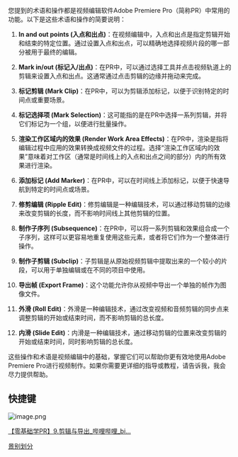 您提到的术语和操作都是视频编辑软件Adobe Premiere Pro（简称PR）中常用的功能。以下是这些术语和操作的简要说明：

1. **In and out points (入点和出点)**：在视频编辑中，入点和出点是指定剪辑开始和结束的特定位置。通过设置入点和出点，可以精确地选择视频片段的哪一部分被用于最终的编辑。

2. **Mark in/out (标记入/出点)**：在PR中，可以通过选择工具并点击视频轨道上的剪辑来设置入点和出点。这通常通过点击剪辑的边缘并拖动来完成。

3. **标记剪辑 (Mark Clip)**：在PR中，可以为剪辑添加标记，以便于识别特定的时间点或重要场景。

4. **标记选择项 (Mark Selection)**：这可能指的是在PR中选择一系列剪辑，并将它们标记为一个组，以便进行批量操作。

5. **渲染工作区域内的效果 (Render Work Area Effects)**：在PR中，渲染是指将编辑过程中应用的效果转换成视频文件的过程。选择“渲染工作区域内的效果”意味着对工作区（通常是时间线上的入点和出点之间的部分）内的所有效果进行渲染。

6. **添加标记 (Add Marker)**：在PR中，可以在时间线上添加标记，以便于快速导航到特定的时间点或场景。

7. **修剪编辑 (Ripple Edit)**：修剪编辑是一种编辑技术，可以通过移动剪辑的边缘来改变剪辑的长度，而不影响时间线上其他剪辑的位置。

8. **制作子序列 (Subsequence)**：在PR中，可以将一系列剪辑和效果组合成一个子序列，这样可以更容易地重复使用这些元素，或者将它们作为一个整体进行操作。

9. **制作子剪辑 (Subclip)**：子剪辑是从原始视频剪辑中提取出来的一个较小的片段，可以用于单独编辑或在不同的项目中使用。

10. **导出帧 (Export Frame)**：这个功能允许你从视频中导出一个单独的帧作为图像文件。

11. **外滑 (Roll Edit)**：外滑是一种编辑技术，通过改变视频和音频剪辑的同步点来调整剪辑的开始或结束时间，而不影响剪辑的总长度。

13. **内滑 (Slide Edit)**：内滑是一种编辑技术，通过移动剪辑的位置来改变剪辑的开始或结束时间，同时影响剪辑的总长度。

这些操作和术语是视频编辑中的基础，掌握它们可以帮助你更有效地使用Adobe Premiere Pro进行视频制作。如果你需要更详细的指导或教程，请告诉我，我会尽力提供帮助。

##  快捷键

![image.png](https://cdn.jsdelivr.net/gh/duanbiao2000/BlogGallery/picture/20240514162828.png)



[【零基础学PR】9.剪辑与导出\_哔哩哔哩\_bi...](https://www.bilibili.com/video/BV1FJ4m1p7m4/?p=10&spm_id_from=pageDriver&vd_source=7038f96b6bb3b14743531b102b109c43)


[景别划分](景别划分.md)